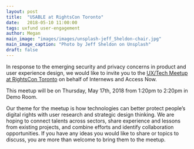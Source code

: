 ```yaml
---
layout: post
title:  "USABLE at RightsCon Toronto"
date:   2018-05-10 11:00:00
tags: uxfund user-engagement
author: Megan
main_image: "images/images/unsplash-jeff_Sheldon-chair.jpg"
main_image_caption: "Photo by Jeff Sheldon on Unsplash"
draft: false
---
```



In response to the emerging security and privacy concerns in product and user experience design, we would like to invite you to the [UX/Tech Meetup at RightsCon Toronto](https://rightscon2018.sched.com/event/Eo4i/uxtech-meetup-at-rightscon) on behalf of Internews and Access Now.

This meetup will be on Thursday, May 17th, 2018 from 1:20pm to 2:20pm in Demo Room.

Our theme for the meetup is how technologies can better protect people’s digital rights with user research and strategic design thinking. We are hoping to connect talents across sectors, share experience and lessons from existing projects, and combine efforts and identify collaboration opportunities. If you have any ideas you would like to share or topics to discuss, you are more than welcome to bring them to the meetup.
